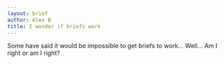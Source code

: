 ```yaml
---
layout: brief
author: Alex B
title: I wonder if briefs work
---
```


Some have said it would be impossible to get briefs to work... Well... Am I right or am I right?